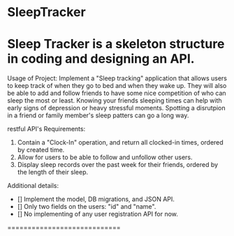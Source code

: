 # SleepTracker

Sleep Tracker is a skeleton structure in coding and designing an API. 
==========================================
Usage of Project: 
Implement a "Sleep tracking" application that allows users to keep track of when they go to bed and when they wake up.
They will also be able to add and follow friends to have some nice competition of who can sleep the most or least. 
Knowing your friends sleeping times can help with early signs of depression or heavy stressful moments.  Spotting 
a disrutpion in a friend or family member's sleep patters can go a long way. 

restful API's Requirements: 
1. Contain a "Clock-In" operation, and return all clocked-in times, ordered by created time.
2. Allow for users to be able to follow and unfollow other users.
3. Display sleep records over the past week for their friends, ordered by the length of their sleep.


Additional details: 

- [] Implement the model, DB migrations, and JSON API.
- [] Only two fields on the users: &quot;id&quot; and &quot;name&quot;.
- [] No implementing of any user registration API for now.

============================
